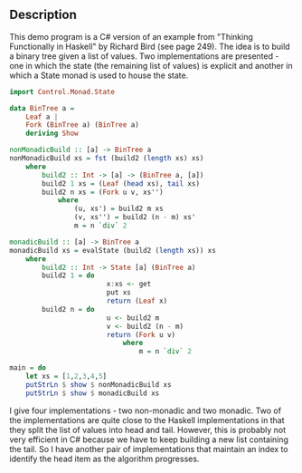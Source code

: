 
## Description

This demo program is a C# version of an example from "Thinking Functionally in Haskell" by Richard Bird (see page 249).
The idea is to build a binary tree given a list of values. Two implementations are presented - one in which the state
(the remaining list of values) is explicit and another in which a State monad is used to house the state.

```Haskell
import Control.Monad.State

data BinTree a =
    Leaf a |
    Fork (BinTree a) (BinTree a)
    deriving Show

nonMonadicBuild :: [a] -> BinTree a
nonMonadicBuild xs = fst (build2 (length xs) xs)
    where
        build2 :: Int -> [a] -> (BinTree a, [a])
        build2 1 xs = (Leaf (head xs), tail xs)
        build2 n xs = (Fork u v, xs'')
            where
                (u, xs') = build2 m xs
                (v, xs'') = build2 (n - m) xs'
                m = n `div` 2

monadicBuild :: [a] -> BinTree a
monadicBuild xs = evalState (build2 (length xs)) xs
    where
        build2 :: Int -> State [a] (BinTree a)
        build2 1 = do
                        x:xs <- get
                        put xs
                        return (Leaf x)
        build2 n = do
                        u <- build2 m
                        v <- build2 (n - m)
                        return (Fork u v)
                            where
                                m = n `div` 2

main = do
    let xs = [1,2,3,4,5]
    putStrLn $ show $ nonMonadicBuild xs
    putStrLn $ show $ monadicBuild xs
```

I give four implementations - two non-monadic and two monadic. Two of the implementations are quite close to
the Haskell implementations in that they split the list of values into head and tail. However, this is
probably not very efficient in C# because we have to keep building a new list containing the tail. So I have
another pair of implementations that maintain an index to identify the head item as the algorithm progresses.
